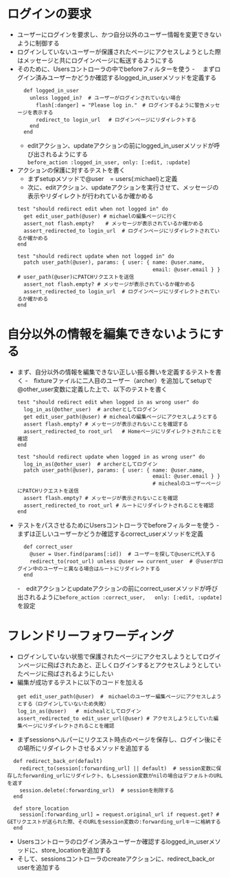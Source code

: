 # ログインの要求
- ユーザーにログインを要求し、かつ自分以外のユーザー情報を変更できないように制御する
- ログインしていないユーザーが保護されたページにアクセスしようとした際はメッセージと共にログインページに転送するようにする
- そのために、Usersコントローラの中でbeforeフィルターを使う
  -　 まずログイン済みユーザーかどうか確認するlogged_in_userメソッドを定義する  
  ``` 
    def logged_in_user 
      unless logged_in?  # ユーザーがログインされていない場合
        flash[:danger] = "Please log in."　# ログインするように警告メッセージを表示する
        redirect_to login_url　 # ログインページにリダイレクトする
      end
    end
  ```
  - editアクション、updateアクションの前にlogged_in_userメソッドが呼び出されるようにする  
  ```before_action :logged_in_user, only: [:edit, :update]```
- アクションの保護に対するテストを書く
  - まずsetupメソッドで@user　= users(:michael)と定義
  - 次に、editアクション、updateアクションを実行させて、メッセージの表示やリダイレクトが行われているか確かめる  
  ```
  test "should redirect edit when not logged in" do
    get edit_user_path(@user) # michaelの編集ページに行く
    assert_not flash.empty?　  # メッセージが表示されているか確かめる
    assert_redirected_to login_url  # ログインページにリダイレクトされているか確かめる
  end

  test "should redirect update when not logged in" do
    patch user_path(@user), params: { user: { name: @user.name,
                                              email: @user.email } }　# user_path(@user)にPATCHリクエストを送信
    assert_not flash.empty? # メッセージが表示されているか確かめる
    assert_redirected_to login_url  # ログインページにリダイレクトされているか確かめる
  end
  ```
# 自分以外の情報を編集できないようにする
- まず、自分以外の情報を編集できない正しい振る舞いを定義するテストを書く
  -　fixtureファイルに二人目のユーザー（archer）を追加してsetupで@other_user変数に定義した上で、以下のテストを書く  
  ```
  test "should redirect edit when logged in as wrong user" do
    log_in_as(@other_user)  # archerとしてログイン
    get edit_user_path(@user) # michealの編集ページにアクセスしようとする
    assert flash.empty? # メッセージが表示されないことを確認する
    assert_redirected_to root_url   # Homeページにリダイレクトされたことを確認
  end

  test "should redirect update when logged in as wrong user" do
    log_in_as(@other_user)  # archerとしてログイン
    patch user_path(@user), params: { user: { name: @user.name,
                                              email: @user.email } }  
                                              # michealのユーザーページにPATCHリクエストを送信
    assert flash.empty? # メッセージが表示されないことを確認
    assert_redirected_to root_url # ルートにリダイレクトされることを確認
  end
  ```
- テストをパスさせるためにUsersコントローラでbeforeフィルターを使う
  -　まずは正しいユーザーかどうか確認するcorrect_userメソッドを定義  
  ```
    def correct_user
      @user = User.find(params[:id])  # ユーザーを探して@userに代入する
      redirect_to(root_url) unless @user == current_user  # ＠userがログイン中のユーザーと異なる場合はルートにリダイレクトする
    end
    ```
  -　editアクションとupdateアクションの前にcorrect_userメソッドが呼び出されるように```before_action :correct_user,   only: [:edit, :update] ```を設定
# フレンドリーフォワーディング
- ログインしていない状態で保護されたページにアクセスしようとしてログインページに飛ばされたあと、正しくログインするとアクセスしようとしていたページに飛ばされるようにしたい
- 編集が成功するテストに以下のコードを加える  
    ```
    get edit_user_path(@user)  #　michaelのユーザー編集ページにアクセスしようとする（ログインしていないため失敗）
    log_in_as(@user)   #　michealとしてログイン
    assert_redirected_to edit_user_url(@user) # アクセスしようとしていた編集ページにリダイレクトされることを確認
     ```
- まずsessionsヘルパーにリクエスト時点のページを保存し、ログイン後にその場所にリダイレクトさせるメソッドを追加する  
```
  def redirect_back_or(default)
    redirect_to(session[:forwarding_url] || default)  # session変数に保存したforwarding_urlにリダイレクト、もしsession変数がnilの場合はデフォルトのURLを返す
    session.delete(:forwarding_url)  # sessionを削除する
  end

  def store_location
    session[:forwarding_url] = request.original_url if request.get? # GETリクエストが送られた際、そのURLをsession変数の:forwarding_urlキーに格納する
  end
```
- Usersコントローラのログイン済みユーザーか確認するlogged_in_userメソッドに、store_locationを追加する
- そして、sessionsコントローラのcreateアクションに、redirect_back_or userを追加する







